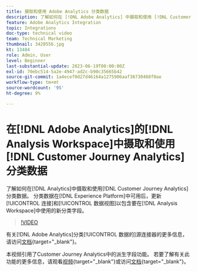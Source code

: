 ```yaml
---
title: 摄取和使用 Adobe Analytics 分类数据
description: 了解如何在 [!DNL Adobe Analytics] 中摄取和使用 [!DNL Customer Journey Analytics]分类数据。
feature: Adobe Analytics Integration
topic: Integrations
doc-type: technical video
team: Technical Marketing
thumbnail: 3420556.jpg
kt: 13484
role: Admin, User
level: Beginner
last-substantial-update: 2023-06-19T00:00:00Z
exl-id: 70ebc514-5a2e-4947-ad2c-b90c35665b42
source-git-commit: 1a4ecef0d27d46164a1275906aaf36730468f0ae
workflow-type: tm+mt
source-wordcount: '95'
ht-degree: 9%

---
```


# 在[!DNL Adobe Analytics]的[!DNL Analysis Workspace]中摄取和使用[!DNL Customer Journey Analytics]分类数据

了解如何在[!DNL Analytics]中摄取和使用[!DNL Customer Journey Analytics]分类数据。 分类数据在[!DNL Experience Platform]中可用后，更新[!UICONTROL 连接]和[!UICONTROL 数据视图]以包含要在[!DNL Analysis Workspace]中使用的新分类字段。

>[!VIDEO](https://video.tv.adobe.com/v/3423680/?captions=chi_hans&quality=12&learn=on)

有关[!DNL Adobe Analytics]分类[!UICONTROL 数据的]源连接器的更多信息，请访问[文档](https://experienceleague.adobe.com/docs/experience-platform/sources/ui-tutorials/create/adobe-applications/classifications.html?lang=zh-Hans){target="_blank"}。

本视频引用了Customer Journey Analytics中的派生字段功能。 若要了解有关此功能的更多信息，请观看[视频](https://experienceleague.adobe.com/docs/customer-journey-analytics-learn/tutorials/data-views/derived-fields-in-cja.html?lang=zh-Hans){target="_blank"}或访问[文档](https://experienceleague.adobe.com/docs/analytics-platform/using/cja-dataviews/derived-fields.html?lang=zh-Hans){target="_blank"}。
